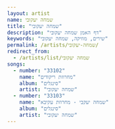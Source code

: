 ```yaml
---
layout: artist
name: שמחה יעקובי
title: "שמחה יעקובי"
description: "דף האמן שמחה יעקובי"
keywords: "שירים, מוזיקה, שמחה יעקובי"
permalink: /artists/שמחה-יעקובי/
redirect_from:
  - /artists/list/שמחה יעקובי
songs:
  - number: "33102"
    name: "מחרוזת ריקודים"
    album: "סינגלים"
    artist: "שמחה יעקובי"
  - number: "33103"
    name: "שמחה יעקבי - מחרוזת עקיבא"
    album: "סינגלים"
    artist: "שמחה יעקובי"
---
```

